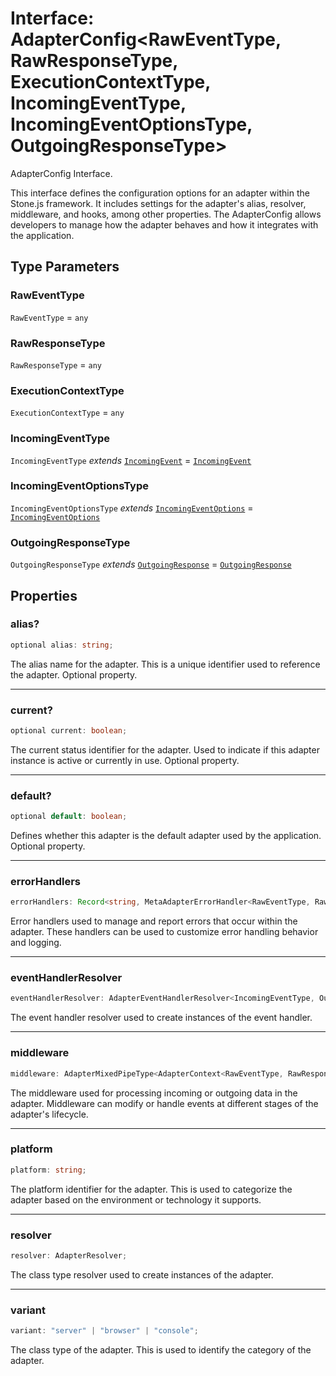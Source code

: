 # Interface: AdapterConfig\<RawEventType, RawResponseType, ExecutionContextType, IncomingEventType, IncomingEventOptionsType, OutgoingResponseType\>

AdapterConfig Interface.

This interface defines the configuration options for an adapter within the Stone.js framework.
It includes settings for the adapter's alias, resolver, middleware, and hooks, among other properties.
The AdapterConfig allows developers to manage how the adapter behaves and how it integrates with the application.

## Type Parameters

### RawEventType

`RawEventType` = `any`

### RawResponseType

`RawResponseType` = `any`

### ExecutionContextType

`ExecutionContextType` = `any`

### IncomingEventType

`IncomingEventType` *extends* [`IncomingEvent`](../../../events/IncomingEvent/classes/IncomingEvent.md) = [`IncomingEvent`](../../../events/IncomingEvent/classes/IncomingEvent.md)

### IncomingEventOptionsType

`IncomingEventOptionsType` *extends* [`IncomingEventOptions`](../../../events/IncomingEvent/interfaces/IncomingEventOptions.md) = [`IncomingEventOptions`](../../../events/IncomingEvent/interfaces/IncomingEventOptions.md)

### OutgoingResponseType

`OutgoingResponseType` *extends* [`OutgoingResponse`](../../../events/OutgoingResponse/classes/OutgoingResponse.md) = [`OutgoingResponse`](../../../events/OutgoingResponse/classes/OutgoingResponse.md)

## Properties

### alias?

```ts
optional alias: string;
```

The alias name for the adapter.
This is a unique identifier used to reference the adapter.
Optional property.

***

### current?

```ts
optional current: boolean;
```

The current status identifier for the adapter.
Used to indicate if this adapter instance is active or currently in use.
Optional property.

***

### default?

```ts
optional default: boolean;
```

Defines whether this adapter is the default adapter used by the application.
Optional property.

***

### errorHandlers

```ts
errorHandlers: Record<string, MetaAdapterErrorHandler<RawEventType, RawResponseType, ExecutionContextType>>;
```

Error handlers used to manage and report errors that occur within the adapter.
These handlers can be used to customize error handling behavior and logging.

***

### eventHandlerResolver

```ts
eventHandlerResolver: AdapterEventHandlerResolver<IncomingEventType, OutgoingResponseType>;
```

The event handler resolver used to create instances of the event handler.

***

### middleware

```ts
middleware: AdapterMixedPipeType<AdapterContext<RawEventType, RawResponseType, ExecutionContextType, IncomingEventType, IncomingEventOptionsType, OutgoingResponseType>, RawResponseType>[];
```

The middleware used for processing incoming or outgoing data in the adapter.
Middleware can modify or handle events at different stages of the adapter's lifecycle.

***

### platform

```ts
platform: string;
```

The platform identifier for the adapter.
This is used to categorize the adapter based on the environment or technology it supports.

***

### resolver

```ts
resolver: AdapterResolver;
```

The class type resolver used to create instances of the adapter.

***

### variant

```ts
variant: "server" | "browser" | "console";
```

The class type of the adapter.
This is used to identify the category of the adapter.
